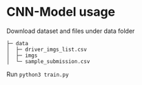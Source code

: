# CNN-Model usage

Download dataset and files under data folder
    
    ├─ data
    │  ├─ driver_imgs_list.csv
    │  ├─ imgs
    │  └─ sample_submission.csv


Run `python3 train.py`
